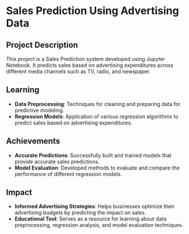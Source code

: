 # Sales Prediction Using Advertising Data

## Project Description

This project is a Sales Prediction system developed using Jupyter Notebook. It predicts sales based on advertising expenditures across different media channels such as TV, radio, and newspaper.

## Learning

- **Data Preprocessing**: Techniques for cleaning and preparing data for predictive modeling.
- **Regression Models**: Application of various regression algorithms to predict sales based on advertising expenditures.

## Achievements

- **Accurate Predictions**: Successfully built and trained models that provide accurate sales predictions.
- **Model Evaluation**: Developed methods to evaluate and compare the performance of different regression models.

## Impact

- **Informed Advertising Strategies**: Helps businesses optimize their advertising budgets by predicting the impact on sales.
- **Educational Tool**: Serves as a resource for learning about data preprocessing, regression analysis, and model evaluation techniques.
